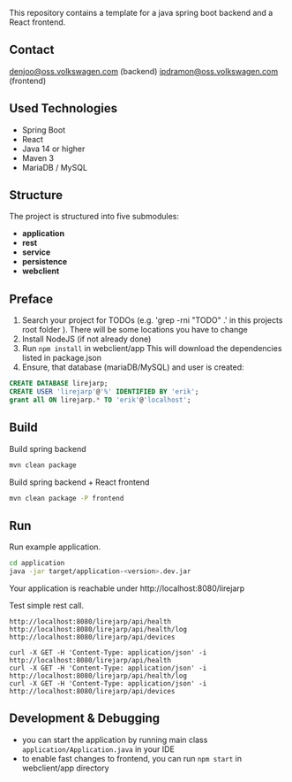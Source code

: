 This repository contains a template for a java spring boot backend and a React frontend.

## Contact

denjoo@oss.volkswagen.com (backend)
ipdramon@oss.volkswagen.com (frontend)

## Used Technologies

* Spring Boot
* React
* Java 14 or higher
* Maven 3
* MariaDB / MySQL

## Structure

The project is structured into five submodules:
* **application**
* **rest**
* **service**
* **persistence**
* **webclient**

## Preface

1. Search your project for TODOs (e.g. 'grep -rni "TODO" .' in this projects root folder ). There will be some locations you have to change
2. Install NodeJS (if not already done)
3. Run `npm install` in webclient/app
This will download the dependencies listed in package.json
4. Ensure, that database (mariaDB/MySQL) and user is created:
```sql
CREATE DATABASE lirejarp;
CREATE USER 'lirejarp'@'%' IDENTIFIED BY 'erik';
grant all ON lirejarp.* TO 'erik'@'localhost';
```

## Build

Build spring backend
```bash
mvn clean package
```

Build spring backend + React frontend
```bash
mvn clean package -P frontend
```

## Run

Run example application.
```bash
cd application
java -jar target/application-<version>.dev.jar 
```
Your application is reachable under http://localhost:8080/lirejarp

Test simple rest call.
```
http://localhost:8080/lirejarp/api/health
http://localhost:8080/lirejarp/api/health/log
http://localhost:8080/lirejarp/api/devices
```
```
curl -X GET -H 'Content-Type: application/json' -i http://localhost:8080/lirejarp/api/health
curl -X GET -H 'Content-Type: application/json' -i http://localhost:8080/lirejarp/api/health/log
curl -X GET -H 'Content-Type: application/json' -i http://localhost:8080/lirejarp/api/devices
```
## Development & Debugging

* you can start the application by running main class `application/Application.java` in your IDE
* to enable fast changes to frontend, you can run `npm start` in webclient/app directory

